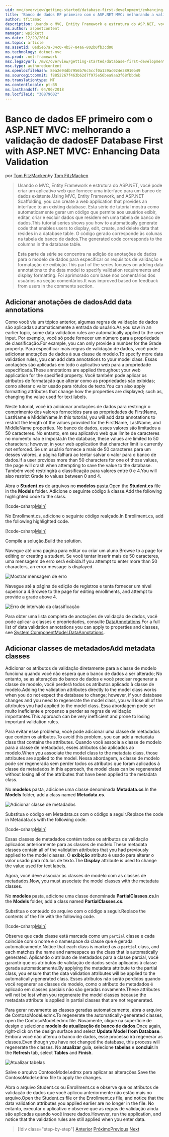 ```yaml
---
uid: mvc/overview/getting-started/database-first-development/enhancing-data-validation
title: 'Banco de dados EF primeiro com o ASP.NET MVC: melhorando a validação de dados | Microsoft Docs'
author: tfitzmac
description: Usando o MVC, Entity Framework e estrutura do ASP.NET, você pode criar um aplicativo web que fornece uma interface para um banco de dados existente. Este tutorial série...
ms.author: aspnetcontent
manager: wpickett
ms.date: 12/29/2014
ms.topic: article
ms.assetid: 0ed5e67a-34c0-4b57-84a6-802b0fb3cd00
ms.technology: dotnet-mvc
ms.prod: .net-framework
msc.legacyurl: /mvc/overview/getting-started/database-first-development/enhancing-data-validation
msc.type: authoredcontent
ms.openlocfilehash: 8ea2e94db7956b76c5ccf0a139ac024e38910b49
ms.sourcegitcommit: f8852267f463b62d7f975e56bea9aa3f68fbbdeb
ms.translationtype: MT
ms.contentlocale: pt-BR
ms.lasthandoff: 04/06/2018
ms.locfileid: "30879602"
---
```

<a name="ef-database-first-with-aspnet-mvc-enhancing-data-validation"></a><span data-ttu-id="2b76c-104">Banco de dados EF primeiro com o ASP.NET MVC: melhorando a validação de dados</span><span class="sxs-lookup"><span data-stu-id="2b76c-104">EF Database First with ASP.NET MVC: Enhancing Data Validation</span></span>
====================
<span data-ttu-id="2b76c-105">por [Tom FitzMacken](https://github.com/tfitzmac)</span><span class="sxs-lookup"><span data-stu-id="2b76c-105">by [Tom FitzMacken](https://github.com/tfitzmac)</span></span>

> <span data-ttu-id="2b76c-106">Usando o MVC, Entity Framework e estrutura do ASP.NET, você pode criar um aplicativo web que fornece uma interface para um banco de dados existente.</span><span class="sxs-lookup"><span data-stu-id="2b76c-106">Using MVC, Entity Framework, and ASP.NET Scaffolding, you can create a web application that provides an interface to an existing database.</span></span> <span data-ttu-id="2b76c-107">Esta série de tutorial mostra como automaticamente gerar um código que permite aos usuários exibir, editar, criar e excluir dados que residem em uma tabela de banco de dados.</span><span class="sxs-lookup"><span data-stu-id="2b76c-107">This tutorial series shows you how to automatically generate code that enables users to display, edit, create, and delete data that resides in a database table.</span></span> <span data-ttu-id="2b76c-108">O código gerado corresponde às colunas na tabela de banco de dados.</span><span class="sxs-lookup"><span data-stu-id="2b76c-108">The generated code corresponds to the columns in the database table.</span></span>
> 
> <span data-ttu-id="2b76c-109">Esta parte da série se concentra na adição de anotações de dados para o modelo de dados para especificar os requisitos de validação e formatação de exibição.</span><span class="sxs-lookup"><span data-stu-id="2b76c-109">This part of the series focuses on adding data annotations to the data model to specify validation requirements and display formatting.</span></span> <span data-ttu-id="2b76c-110">Foi aprimorado com base nos comentários dos usuários na seção comentários.</span><span class="sxs-lookup"><span data-stu-id="2b76c-110">It was improved based on feedback from users in the comments section.</span></span>


## <a name="add-data-annotations"></a><span data-ttu-id="2b76c-111">Adicionar anotações de dados</span><span class="sxs-lookup"><span data-stu-id="2b76c-111">Add data annotations</span></span>

<span data-ttu-id="2b76c-112">Como você viu um tópico anterior, algumas regras de validação de dados são aplicadas automaticamente a entrada do usuário.</span><span class="sxs-lookup"><span data-stu-id="2b76c-112">As you saw in an earlier topic, some data validation rules are automatically applied to the user input.</span></span> <span data-ttu-id="2b76c-113">Por exemplo, você só pode fornecer um número para a propriedade de classificação.</span><span class="sxs-lookup"><span data-stu-id="2b76c-113">For example, you can only provide a number for the Grade property.</span></span> <span data-ttu-id="2b76c-114">Para especificar mais regras de validação de dados, você pode adicionar anotações de dados à sua classe de modelo.</span><span class="sxs-lookup"><span data-stu-id="2b76c-114">To specify more data validation rules, you can add data annotations to your model class.</span></span> <span data-ttu-id="2b76c-115">Essas anotações são aplicadas em todo o aplicativo web para a propriedade especificada.</span><span class="sxs-lookup"><span data-stu-id="2b76c-115">These annotations are applied throughout your web application for the specified property.</span></span> <span data-ttu-id="2b76c-116">Você também pode aplicar os atributos de formatação que alterar como as propriedades são exibidas; como alterar o valor usado para rótulos de texto.</span><span class="sxs-lookup"><span data-stu-id="2b76c-116">You can also apply formatting attributes that change how the properties are displayed; such as, changing the value used for text labels.</span></span>

<span data-ttu-id="2b76c-117">Neste tutorial, você irá adicionar anotações de dados para restringir o comprimento dos valores fornecidos para as propriedades de FirstName, LastName e MiddleName.</span><span class="sxs-lookup"><span data-stu-id="2b76c-117">In this tutorial, you will add data annotations to restrict the length of the values provided for the FirstName, LastName, and MiddleName properties.</span></span> <span data-ttu-id="2b76c-118">No banco de dados, esses valores são limitados a 50 caracteres. No entanto, em seu aplicativo web que limite de caracteres no momento não é imposta.</span><span class="sxs-lookup"><span data-stu-id="2b76c-118">In the database, these values are limited to 50 characters; however, in your web application that character limit is currently not enforced.</span></span> <span data-ttu-id="2b76c-119">Se um usuário fornece a mais de 50 caracteres para um desses valores, a página falhará ao tentar salvar o valor para o banco de dados.</span><span class="sxs-lookup"><span data-stu-id="2b76c-119">If a user provides more than 50 characters for one of those values, the page will crash when attempting to save the value to the database.</span></span> <span data-ttu-id="2b76c-120">Também você restringirá a classificação para valores entre 0 e 4.</span><span class="sxs-lookup"><span data-stu-id="2b76c-120">You will also restrict Grade to values between 0 and 4.</span></span>

<span data-ttu-id="2b76c-121">Abra o **Student.cs** de arquivos no **modelos** pasta.</span><span class="sxs-lookup"><span data-stu-id="2b76c-121">Open the **Student.cs** file in the **Models** folder.</span></span> <span data-ttu-id="2b76c-122">Adicione o seguinte código à classe.</span><span class="sxs-lookup"><span data-stu-id="2b76c-122">Add the following highlighted code to the class.</span></span>

[!code-csharp[Main](enhancing-data-validation/samples/sample1.cs?highlight=5,15,17,20)]

<span data-ttu-id="2b76c-123">No Enrollment.cs, adicione o seguinte código realçado.</span><span class="sxs-lookup"><span data-stu-id="2b76c-123">In Enrollment.cs, add the following highlighted code.</span></span>

[!code-csharp[Main](enhancing-data-validation/samples/sample2.cs?highlight=5,10)]

<span data-ttu-id="2b76c-124">Compile a solução.</span><span class="sxs-lookup"><span data-stu-id="2b76c-124">Build the solution.</span></span>

<span data-ttu-id="2b76c-125">Navegue até uma página para editar ou criar um aluno.</span><span class="sxs-lookup"><span data-stu-id="2b76c-125">Browse to a page for editing or creating a student.</span></span> <span data-ttu-id="2b76c-126">Se você tentar inserir mais de 50 caracteres, uma mensagem de erro será exibida.</span><span class="sxs-lookup"><span data-stu-id="2b76c-126">If you attempt to enter more than 50 characters, an error message is displayed.</span></span>

![Mostrar mensagem de erro](enhancing-data-validation/_static/image1.png)

<span data-ttu-id="2b76c-128">Navegue até a página de edição de registros e tenta fornecer um nível superior a 4.</span><span class="sxs-lookup"><span data-stu-id="2b76c-128">Browse to the page for editing enrollments, and attempt to provide a grade above 4.</span></span>

![Erro de intervalo da classificação](enhancing-data-validation/_static/image2.png)

<span data-ttu-id="2b76c-130">Para obter uma lista completa de anotações de validação de dados, você pode aplicar a classes e propriedades, consulte [DataAnnotations](https://msdn.microsoft.com/library/system.componentmodel.dataannotations.aspx).</span><span class="sxs-lookup"><span data-stu-id="2b76c-130">For a full list of data validation annotations you can apply to properties and classes, see [System.ComponentModel.DataAnnotations](https://msdn.microsoft.com/library/system.componentmodel.dataannotations.aspx).</span></span>

## <a name="add-metadata-classes"></a><span data-ttu-id="2b76c-131">Adicionar classes de metadados</span><span class="sxs-lookup"><span data-stu-id="2b76c-131">Add metadata classes</span></span>

<span data-ttu-id="2b76c-132">Adicionar os atributos de validação diretamente para a classe de modelo funciona quando você não espera que o banco de dados a ser alterado; No entanto, se as alterações do banco de dados e você precisar regenerar a classe de modelo, você perderá todos os atributos aplicado à classe de modelo.</span><span class="sxs-lookup"><span data-stu-id="2b76c-132">Adding the validation attributes directly to the model class works when you do not expect the database to change; however, if your database changes and you need to regenerate the model class, you will lose all of the attributes you had applied to the model class.</span></span> <span data-ttu-id="2b76c-133">Essa abordagem pode ser muito ineficiente e propenso a perder as regras de validação importantes.</span><span class="sxs-lookup"><span data-stu-id="2b76c-133">This approach can be very inefficient and prone to losing important validation rules.</span></span>

<span data-ttu-id="2b76c-134">Para evitar esse problema, você pode adicionar uma classe de metadados que contém os atributos.</span><span class="sxs-lookup"><span data-stu-id="2b76c-134">To avoid this problem, you can add a metadata class that contains the attributes.</span></span> <span data-ttu-id="2b76c-135">Quando você associa a classe de modelo para a classe de metadados, esses atributos são aplicados ao modelo.</span><span class="sxs-lookup"><span data-stu-id="2b76c-135">When you associate the model class to the metadata class, those attributes are applied to the model.</span></span> <span data-ttu-id="2b76c-136">Nessa abordagem, a classe de modelo pode ser regenerada sem perder todos os atributos que foram aplicados à classe de metadados.</span><span class="sxs-lookup"><span data-stu-id="2b76c-136">In this approach, the model class can be regenerated without losing all of the attributes that have been applied to the metadata class.</span></span>

<span data-ttu-id="2b76c-137">No **modelos** pasta, adicione uma classe denominada **Metadata.cs**.</span><span class="sxs-lookup"><span data-stu-id="2b76c-137">In the **Models** folder, add a class named **Metadata.cs**.</span></span>

![Adicionar classe de metadados](enhancing-data-validation/_static/image3.png)

<span data-ttu-id="2b76c-139">Substitua o código em Metadata.cs com o código a seguir.</span><span class="sxs-lookup"><span data-stu-id="2b76c-139">Replace the code in Metadata.cs with the following code.</span></span>

[!code-csharp[Main](enhancing-data-validation/samples/sample3.cs)]

<span data-ttu-id="2b76c-140">Essas classes de metadados contém todos os atributos de validação aplicados anteriormente para as classes de modelo.</span><span class="sxs-lookup"><span data-stu-id="2b76c-140">These metadata classes contain all of the validation attributes that you had previously applied to the model classes.</span></span> <span data-ttu-id="2b76c-141">O **exibição** atributo é usado para alterar o valor usado para rótulos de texto.</span><span class="sxs-lookup"><span data-stu-id="2b76c-141">The **Display** attribute is used to change the value used for text labels.</span></span>

<span data-ttu-id="2b76c-142">Agora, você deve associar as classes de modelo com as classes de metadados.</span><span class="sxs-lookup"><span data-stu-id="2b76c-142">Now, you must associate the model classes with the metadata classes.</span></span>

<span data-ttu-id="2b76c-143">No **modelos** pasta, adicione uma classe denominada **PartialClasses.cs**.</span><span class="sxs-lookup"><span data-stu-id="2b76c-143">In the **Models** folder, add a class named **PartialClasses.cs**.</span></span>

<span data-ttu-id="2b76c-144">Substitua o conteúdo do arquivo com o código a seguir.</span><span class="sxs-lookup"><span data-stu-id="2b76c-144">Replace the contents of the file with the following code.</span></span>

[!code-csharp[Main](enhancing-data-validation/samples/sample4.cs)]

<span data-ttu-id="2b76c-145">Observe que cada classe está marcada como um `partial` classe e cada coincide com o nome e o namespace da classe que é gerada automaticamente.</span><span class="sxs-lookup"><span data-stu-id="2b76c-145">Notice that each class is marked as a `partial` class, and each matches the name and namespace as the class that is automatically generated.</span></span> <span data-ttu-id="2b76c-146">Aplicando o atributo de metadados para a classe parcial, você garantir que os atributos de validação de dados serão aplicados à classe gerada automaticamente.</span><span class="sxs-lookup"><span data-stu-id="2b76c-146">By applying the metadata attribute to the partial class, you ensure that the data validation attributes will be applied to the automatically-generated class.</span></span> <span data-ttu-id="2b76c-147">Esses atributos não serão perdidos quando você regenerar as classes de modelo, como o atributo de metadados é aplicado em classes parciais não são geradas novamente.</span><span class="sxs-lookup"><span data-stu-id="2b76c-147">These attributes will not be lost when you regenerate the model classes because the metadata attribute is applied in partial classes that are not regenerated.</span></span>

<span data-ttu-id="2b76c-148">Para gerar novamente as classes geradas automaticamente, abra o arquivo de ContosoModel.edmx.</span><span class="sxs-lookup"><span data-stu-id="2b76c-148">To regenerate the automatically-generated classes, open the ContosoModel.edmx file.</span></span> <span data-ttu-id="2b76c-149">Novamente, clique na superfície de design e selecione **modelo de atualização de banco de dados**.</span><span class="sxs-lookup"><span data-stu-id="2b76c-149">Once again, right-click on the design surface and select **Update Model from Database**.</span></span> <span data-ttu-id="2b76c-150">Embora você não alterou o banco de dados, esse processo irá regenerar as classes.</span><span class="sxs-lookup"><span data-stu-id="2b76c-150">Even though you have not changed the database, this process will regenerate the classes.</span></span> <span data-ttu-id="2b76c-151">No **atualizar** guia, selecione **tabelas** e **concluir**.</span><span class="sxs-lookup"><span data-stu-id="2b76c-151">In the **Refresh** tab, select **Tables** and **Finish**.</span></span>

![Atualizar tabelas](enhancing-data-validation/_static/image4.png)

<span data-ttu-id="2b76c-153">Salve o arquivo ContosoModel.edmx para aplicar as alterações.</span><span class="sxs-lookup"><span data-stu-id="2b76c-153">Save the ContosoModel.edmx file to apply the changes.</span></span>

<span data-ttu-id="2b76c-154">Abra o arquivo Student.cs ou Enrollment.cs e observe que os atributos de validação de dados que você aplicou anteriormente não estão mais no arquivo.</span><span class="sxs-lookup"><span data-stu-id="2b76c-154">Open the Student.cs file or the Enrollment.cs file, and notice that the data validation attributes you applied earlier are no longer in the file.</span></span> <span data-ttu-id="2b76c-155">No entanto, executar o aplicativo e observe que as regras de validação ainda são aplicadas quando você insere dados.</span><span class="sxs-lookup"><span data-stu-id="2b76c-155">However, run the application, and notice that the validation rules are still applied when you enter data.</span></span>

> [!div class="step-by-step"]
> <span data-ttu-id="2b76c-156">[Anterior](customizing-a-view.md)
> [Próximo](publish-to-azure.md)</span><span class="sxs-lookup"><span data-stu-id="2b76c-156">[Previous](customizing-a-view.md)
[Next](publish-to-azure.md)</span></span>
